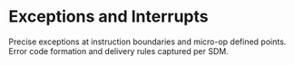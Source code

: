 # Exceptions and Interrupts

Precise exceptions at instruction boundaries and micro-op defined points. Error code formation and delivery rules captured per SDM.

